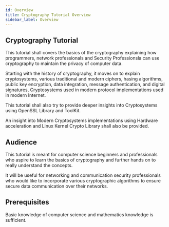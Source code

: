 ```yaml
---
id: Overview
title: Cryptography Tutorial Overview
sidebar_label: Overview
---
```


## Cryptography Tutorial

This tutorial shall covers the basics of the cryptography explaining how programmers, network professionals and Security Professionsla can use cryptography to maintain the privacy of computer data. 

Starting with the history of cryptography, it moves on to explain cryptosystems, various traditional and modern ciphers, hasing algorithms, public key encryption, data integration, message authentication, and digital signatures, Cryptosystems used in modern protocol implementations used in modern Internet. 

This tutorial shall also try to provide deeper insights into Cryptosystems using OpenSSL Library and ToolKit.

An insight into Modern Cryptosystems implementations using Hardware acceleration and Linux Kernel Crypto Library shall also be provided.

## Audience

This tutorial is meant for computer science beginners and professionals who aspire to learn the basics of cryptography and further hands on to really understand the concepts.

It will be useful for networking and communication security professionals who would like to incorporate various cryptographic algorithms to ensure secure data communication over their networks.

## Prerequisites

Basic knowledge of computer science and mathematics knowledge is sufficient.
